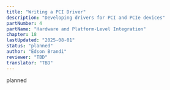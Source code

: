 ```yaml
---
title: "Writing a PCI Driver"
description: "Developing drivers for PCI and PCIe devices"
partNumber: 4
partName: "Hardware and Platform-Level Integration"
chapter: 18
lastUpdated: "2025-08-01"
status: "planned"
author: "Edson Brandi"
reviewer: "TBD"
translator: "TBD"
---
```


planned
